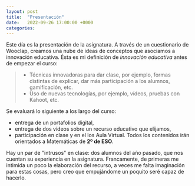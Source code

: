 ```yaml
---
layout: post
title:  "Presentación"
date:   2022-09-26 17:00:00 +0000
categories:
---
```

Este día es la presentación de la asignatura. A través de un cuestionario de Wooclap, creamos una nube de ideas de conceptos que asociamos a innovación educativa. Ésta es mi definición de _innovación educativa_ antes de empezar el curso:

> - Técnicas innovadoras para dar clase, por ejemplo, formas distintas de explicar, dar más participación a los alumnos, gamificación, etc.
> - Uso de nuevas tecnologías, por ejemplo, vídeos, pruebas con Kahoot, etc.

Se evaluará lo siguiente a los largo del curso:
- entrega de un portafolios digital,
- entrega de dos vídeos sobre un recurso educativo que elijamos,
- participación en clase y en el los Aula Virtual.
Todos los contenidos irán orientados a Matemáticas de **2º de ESO**.

Hay un par de "intrusos" en clase: dos alumnos del año pasado, que nos cuentan su experiencia en la asignatura. Francamente, de primeras me intimida un poco la elaboración del recurso, a veces me falta imaginación para estas cosas, pero creo que empujándome un poquito seré capaz de hacerlo.
